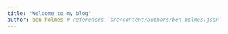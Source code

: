 ```yaml
---
title: "Welcome to my blog"
author: ben-holmes # references `src/content/authors/ben-holmes.json`
---
```


